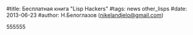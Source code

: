 #title: Бесплатная книга "Lisp Hackers"
#tags: news other_lisps
#date: 2013-06-23
#author: Н.Белоглазов (nikelandjelo@gmail.com)

555555